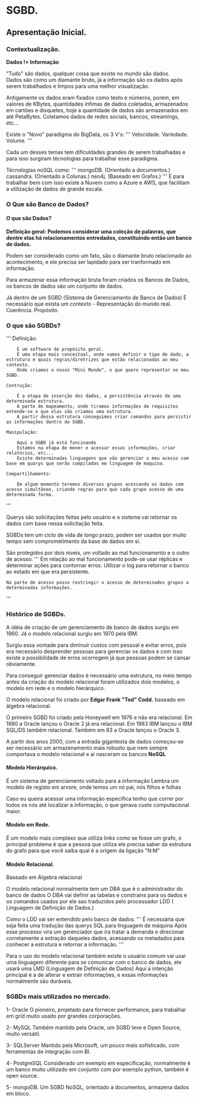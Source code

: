 # SGBD.

## Apresentação Inicial.

### Contextualização.

**Dados != Informação**

"Tudo" são dados, qualquer coisa que existe no mundo são dados.   
Dados são como um diamante bruto, já a informação são os dados após serem trabalhados e limpos para uma melhor visualização.

Antigamente os dados eram fixados como texto e números, porém, em valores de KBytes, quantidades infimas de dados coletados, armazenados em cartões e disquetes, hoje a quantidade de dados são armazenados em até PetaBytes.
Coletamos dados de redes sociais, bancos, streamings, etc...

Existe o "Novo" paradigma do BigData, os 3 V's:
'''
    Velocidade.
    Variedade.
    Volume.
'''

Cada um desses temas tem dificuldades grandes de serem trabalhadas e para isso surgiram técnologias para trabalhar esse paradigma.

Técnologias noSQL como:
'''
    mongoDB. (Orientado a documentos.)
    cassandra. (Orientado a Colunas.)
    neo4j. (Baseado em Grafos.)
'''
E para trabalhar bem com isso existe a Nuvem como a Azure e AWS, que facilitam a utilização de dados de grande escala.

### O Que são Banco de Dados?

#### O que são Dados?

**Definição geral:**
__Podemos considerar uma coleção de palavras, que dentre elas há relacionamentos entredados, constituindo então um banco de dados.__

Podem ser considerado como um fato, são o diamante bruto relacionado ao acontecimento, e ele precisa ser lapidado para ser tranformado em informação.

Para armazenar essa informação bruta foram criados os Bancos de Dados, os bancos de dados são um conjunto de dados.

Já dentro de um SGBD (Sistema de Gerenciamento de Banco de Dados)
É necessário que exista um contexto - Representação do mundo real.
Coerência.
Propósito.

### O que são SGBDs?
'''
    Definição:

        É um software de propósito geral.
        É uma etapa mais conceitual, onde vamos definir o tipo de dado, a estrutura e quais regras/diretrizes que estão relacionadas ao meu contexto.
        Onde criamos o nosos "Mini Mundo", o que quero representar no meu SGBD.

    Contrução:

        É a etapa de inserção dos dados, a persistência através de uma determinada estrutura.
        A parte de mapeamento, onde tiramos informações de requisitos entende-se o que elas são criamos uma estrutura.
        A partir dessa estrutura conseguimos criar comandos para persistir as informações dentro do SGBD.

    Manipulação:

        Aqui o SGBD já está funcinando
        Estamos na etapa de mexer e acessar essas informações, criar relatórios, etc...
        Existe determinadas linguagens que vão gerenciar o meu acesso com base em quarys que serão compiladas em linguagem de maquina.

    Compartilhamento:

        Em algum momento teremos diversos grupos acessando os dados com acesso simultâneo, criando regras para que cada grupo acesse de uma determinada forma.
'''

Querys são solicitações feitas pelo usuário e o sistema vai retornar os dados com base nessa solicitação feita.

SGBDs tem um ciclo de vida de longo prazo, podem ser usados por muito tempo sem comprometimento da base de dados em si.

São protegidos por dois níveis, um voltado ao mal funcionamento e o outro de acesso:
'''
    Em relação ao mal funcionamento pode-se usar réplicas e determinar ações para contornar erros. Utilizar o log para retornar o banco ao estado em que era persistente.

    Na parte de acesso posso restringir o acesso de determinados grupos a determinadas informações.
'''

### Histórico de SGBDs.

A idéia de criação de um gerenciamento de banco de dados surgiu em 1960.
Já o modelo relacional surgiu em 1970 pela IBM.

Surgiu essa vontade para diminuir custos com pessoal e evitar erros, pois era necessário desprender pessoas para gerenciar os dados e com isso existe a possibilidade de erros ocorregem já que pessoas podem se cansar obviamente.

Para conseguir gerenciar dados é necessário uma estrutura, no meio tempo antes da criação do modelo relacional foram utilizados dois modelos, o modelo em rede e o modelo hierárquico.

O modelo relacional foi criado por **Edgar Frank "Ted" Codd.** baseado em álgebra relacional.

O primeiro SGBD foi criado pela Honeywell em 1976 e não era relacional.
Em 1980 a Oracle lançou o Oracle 2 já era relacional.
Em 1983 IBM lançou o IBM SQL/DS também relacional.
Também em 83 a Oracle lançou o Oracle 3.

A partir dos anos 2000, com a entrada gigantesta de dados começou-se ser necessário um armazenamento mais robusto que nem sempre comportava o modelo relacional e ai nasceram os bancos **NoSQL**

#### Modelo Hierárquico.

É um sistema de gerenciamento voltado para a informação
Lembra um modelo de registo em arvore, onde temos um nó pai, nós filhos e folhas

Caso eu queira acessar uma informação especifica tenho que correr por todos os nós até localizar a informação, o que gerava custo computacional maior.

#### Modelo em Rede.

É um modelo mais complexo que utiliza links como se fosse um grafo, o principal problema é que a pessoa que utiliza ele precisa saber da estrutura do grafo para que você saiba qual é a origem da ligação "N:M"

#### Modelo Relacional.

Baseado em Álgebra relacional

O modelo relacional normalmente tem um DBA que é o administrador do banco de dados
O DBA vai definir as tabelas e constrains para os dados e os comandos usados por ele sao traduzidos pelo processador LDD ( Linguagem de Definição de Dados.)

Como o LDD vai ser entendido pelo banco de dados:
'''
    É necessária que seja feita uma tradução das querys SQL para linguagem de máquina
    Após esse processo vira um gerenciador que ira tratar a demanda e direcionar corretamente a extração daqueles dados, acessando os metadados para conhecer a estrutura e retornar a informação.
'''

Para o uso do modelo relacional também existe o usuário comum vai usar uma linguagem diferente para se comunicar com o banco de dados, ele usará uma LMD  (Linguagem de Definição de Dados)
Aqui a intenção principal é a de alterar e extrair informações, e essas informações normalmente são duráveis.

### SGBDs mais utilizados no mercado.

1- Oracle
    O pioneiro, projetado para fornecer performance, para trabalhar em grid muito usado por grandes corporações.

2- MySQL
    Também mantido pela Oracle, um SGBD leve e Open Source, muito versátil.

3- SQLServer
    Mantido pela Microsoft, um pouco mais sofisticado, com ferramentas de integração com BI.

4- PostgreSQL
    Considerado um exemplo em especificação, normalmente é um banco muito utilizado em conjunto com por exemplo python, também é open source.

5- mongoDB.
    Um SGBD NoSQL, orientado a documentos, armazena dados em bloco.

